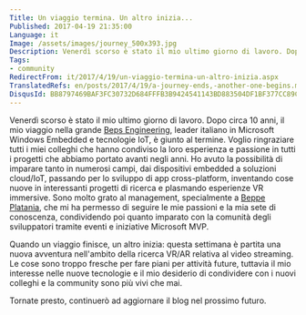 ```yaml
---
Title: Un viaggio termina. Un altro inizia...
Published: 2017-04-19 21:35:00
Language: it
Image: /assets/images/journey_500x393.jpg
Description: Venerdì scorso è stato il mio ultimo giorno di lavoro. Dopo circa 10 anni, il mio viaggio nella grande Beps Engineering , leader italiano in Microsoft Windows Embedded e tecnologie IoT, è giunto al termine.
Tags:
- community
RedirectFrom: it/2017/4/19/un-viaggio-termina-un-altro-inizia.aspx
TranslatedRefs: en/posts/2017/4/19/a-journey-ends,-another-one-begins.md
DisqusId: BB8797469BAF3FC30732D684FFFB3B9424541143BD883504DF1BF377CC89C2E6
---
```

Venerdì scorso è stato il mio ultimo giorno di lavoro. Dopo circa 10 anni, il mio viaggio nella grande <a href="http://www.bepseng.it/" target="_blank">Beps Engineering</a>, leader italiano in Microsoft Windows Embedded e tecnologie IoT, è giunto al termine. Voglio ringraziare tutti i miei colleghi che hanno condiviso la loro esperienza e passione in tutti i progetti che abbiamo portato avanti negli anni. Ho avuto la possibilità di imparare tanto in numerosi campi, dai dispositivi embedded a soluzioni cloud/IoT, passando per lo sviluppo di app cross-platform, inventando cose nuove in interessanti progetti di ricerca e plasmando esperienze VR immersive. Sono molto grato al management, specialmente a <a href="http://beppeplatania.com/it" target="_blank">Beppe Platania</a>, che mi ha permesso di seguire le mie passioni e la mia sete di conoscenza, condividendo poi quanto imparato con la comunità degli sviluppatori tramite eventi e iniziative Microsoft MVP.

Quando un viaggio finisce, un altro inizia: questa settimana è partita una nuova avventura nell'ambito della ricerca VR/AR relativa al video streaming. Le cose sono troppo fresche per fare piani per attività future, tuttavia il mio interesse nelle nuove tecnologie e il mio desiderio di condividere con i nuovi colleghi e la community sono più vivi che mai.

Tornate presto, continuerò ad aggiornare il blog nel prossimo futuro.